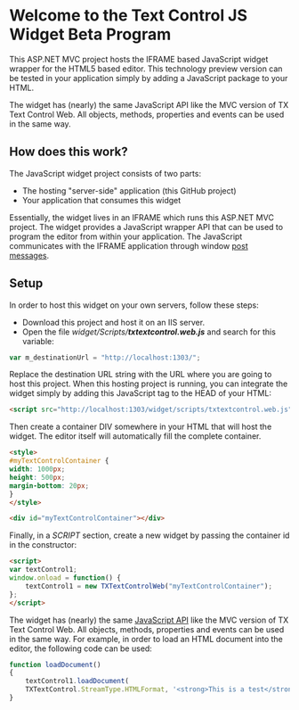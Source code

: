 # Welcome to the Text Control JS Widget Beta Program
This ASP.NET MVC project hosts the IFRAME based JavaScript widget wrapper for the HTML5 based editor. This technology preview version can be tested in your application simply by adding a JavaScript package to your HTML.

The widget has (nearly) the same JavaScript API like the MVC version of TX Text Control Web. All objects, methods, properties and events can be used in the same way.
## How does this work?
The JavaScript widget project consists of two parts:

 - The hosting "server-side"  application (this GitHub project)
 - Your application that consumes this widget

Essentially, the widget lives in an IFRAME which  runs this ASP.NET MVC project. The widget provides a JavaScript wrapper API that can be used to program the editor from within your application. The JavaScript communicates with the IFRAME application through window [post messages](https://developer.mozilla.org/en-US/docs/Web/API/Window/postMessage).

## Setup
In order to host this widget on your own servers, follow these steps:
 - Download this project and host it on an IIS server.
 - Open the file *widget/Scripts/**txtextcontrol.web.js*** and search for this variable:

```javascript
var m_destinationUrl = "http://localhost:1303/";
```
Replace the destination URL string with the URL where you are going to host this project.
When this hosting project is running, you can integrate the widget simply by adding this JavaScript tag to the HEAD of your HTML:
 
```html
<script src="http://localhost:1303/widget/scripts/txtextcontrol.web.js"></script>
```
Then create a container DIV somewhere in your HTML that will host the widget. The editor itself will automatically fill the complete container.
```html
<style>
#myTextControlContainer {
width: 1000px;
height: 500px;
margin-bottom: 20px;
}
</style>

<div id="myTextControlContainer"></div>
```
Finally, in a _SCRIPT_ section, create a new widget by passing the container id in the constructor:
```html
<script>
var textControl1;
window.onload = function() {
	textControl1 = new TXTextControlWeb("myTextControlContainer");
};
</script>
```
The widget has (nearly) the same [JavaScript API](https://www.textcontrol.com/documentation/?param=n_txdotnet.ref.javascript.htm&product=tx) like the MVC version of TX Text Control Web. All objects, methods, properties and events can be used in the same way. For example, in order to load an HTML document into the editor, the following code can be used:
```javascript
function loadDocument()
{
	textControl1.loadDocument(
	TXTextControl.StreamType.HTMLFormat, '<strong>This is a test</strong>');
}
```
